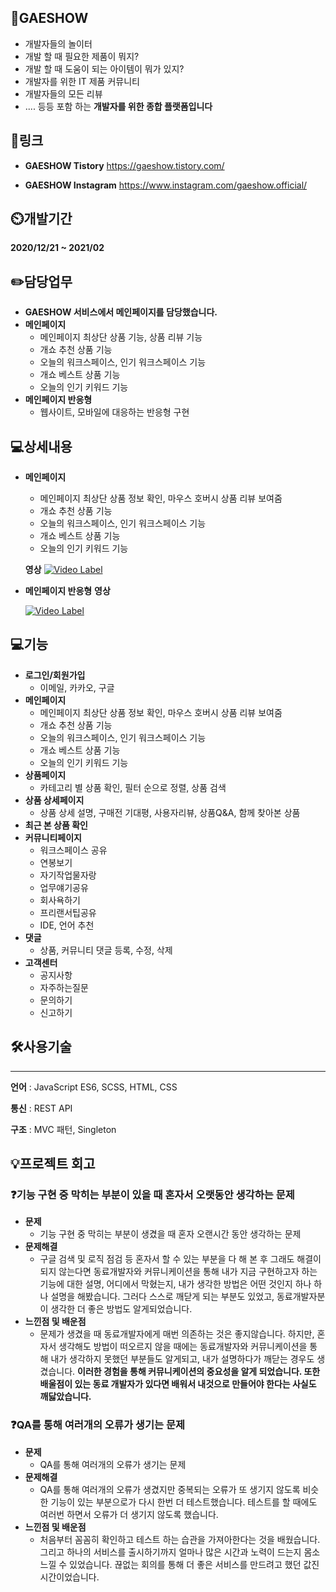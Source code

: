 ## 👏GAESHOW



- 개발자들의 놀이터
- 개발 할 때 필요한 제품이 뭐지?
- 개발 할 때 도움이 되는 아이템이 뭐가 있지?
- 개발자를 위한 IT 제품 커뮤니티
- 개발자들의 모든 리뷰
- ....  등등 포함 하는 **개발자를 위한 종합 플랫폼입니다**

## 📎링크


- **GAESHOW Tistory**
https://gaeshow.tistory.com/

- **GAESHOW Instagram**
https://www.instagram.com/gaeshow.official/

## ⏲️개발기간



**2020/12/21 ~ 2021/02**

## ✏️담당업무


- **GAESHOW 서비스에서 메인페이지를 담당했습니다.**
- **메인페이지**
    - 메인페이지 최상단 상품 기능, 상품 리뷰 기능
    - 개쇼 추천 상품 기능
    - 오늘의 워크스페이스, 인기 워크스페이스 기능
    - 개쇼 베스트 상품 기능
    - 오늘의 인기 키워드 기능
- **메인페이지 반응형**
    - 웹사이트, 모바일에 대응하는 반응형  구현
    

## 💻상세내용


- **메인페이지**
    - 메인페이지 최상단 상품 정보 확인, 마우스 호버시 상품 리뷰 보여줌
    - 개쇼 추천 상품 기능
    - 오늘의 워크스페이스, 인기 워크스페이스 기능
    - 개쇼 베스트 상품 기능
    - 오늘의 인기 키워드 기능
    
    **영상**
   [![Video Label](http://img.youtube.com/vi/0id_JC6f_dQ/0.jpg)](https://youtu.be/0id_JC6f_dQ)
    

- **메인페이지 반응형**
     **영상**
    
    [![Video Label](http://img.youtube.com/vi/NrLzN6oB_jw/0.jpg)](https://youtu.be/NrLzN6oB_jw)
    

## 💻기능



- **로그인/회원가입**
    - 이메일, 카카오, 구글
- **메인페이지**
    - 메인페이지 최상단 상품 정보 확인, 마우스 호버시 상품 리뷰 보여줌
    - 개쇼 추천 상품 기능
    - 오늘의 워크스페이스, 인기 워크스페이스 기능
    - 개쇼 베스트 상품 기능
    - 오늘의 인기 키워드 기능
- **상품페이지**
    - 카테고리 별 상품 확인, 필터 순으로 정렬, 상품 검색
- **상품 상세페이지**
    - 상품 상세 설명, 구매전 기대평, 사용자리뷰, 상품Q&A, 함께 찾아본 상품
- **최근 본 상품 확인**
- **커뮤니티페이지**
    - 워크스페이스 공유
    - 연봉보기
    - 자기작업물자랑
    - 업무얘기공유
    - 회사욕하기
    - 프리랜서팁공유
    - IDE, 언어 추천
- **댓글**
    - 상품, 커뮤니티 댓글 등록, 수정, 삭제
- **고객센터**
    - 공지사항
    - 자주하는질문
    - 문의하기
    - 신고하기

## 🛠️사용기술

---

**언어** : JavaScript ES6, SCSS, HTML, CSS

**통신** : REST API 

**구조** : MVC 패턴, Singleton 

## 💡프로젝트 회고



### ❓기능 구현 중 막히는 부분이 있을 때 혼자서 오랫동안 생각하는 문제

- **문제**
    - 기능 구현 중 막히는 부분이 생겼을 때 혼자 오랜시간 동안 생각하는 문제
- **문제해결**
    - 구글 검색 및 로직 점검 등 혼자서 할 수 있는 부분을 다 해 본 후 그래도 해결이 되지 않는다면 동료개발자와 커뮤니케이션을 통해 내가 지금 구현하고자 하는 기능에 대한 설명, 어디에서 막혔는지, 내가 생각한 방법은 어떤 것인지 하나 하나 설명을 해봤습니다. 그러다 스스로 깨닫게 되는 부분도 있었고, 동료개발자분이 생각한 더 좋은 방법도 알게되었습니다.
- **느낀점 및 배운점**
    - 문제가 생겼을 때 동료개발자에게 매번 의존하는 것은 좋지않습니다. 하지만, 혼자서 생각해도 방법이 떠오르지 않을 때에는 동료개발자와 커뮤니케이션을 통해 내가 생각하지 못했던 부분들도 알게되고, 내가 설명하다가 깨닫는 경우도 생겼습니다. **이러한 경험을 통해 커뮤니케이션의 중요성을 알게 되었습니다. 또한** **배울점이 있는 동료 개발자가 있다면 배워서 내것으로 만들어야 한다는 사실도 깨닳았습니다.**
    

### ❓QA를 통해 여러개의 오류가 생기는 문제

- **문제**
    - QA를 통해 여러개의 오류가 생기는 문제
- **문제해결**
    - QA를 통해 여러개의 오류가 생겼지만 중복되는 오류가  또 생기지 않도록 비슷한 기능이 있는 부분으로가 다시 한번 더 테스트했습니다. 테스트를 할 때에도 여러번 하면서 오류가 더 생기지 않도록 했습니다.
- **느낀점 및 배운점**
    - 처음부터 꼼꼼히 확인하고 테스트 하는 습관을 가져아한다는 것을 배웠습니다. 그리고 하나의 서비스를 출시하기까지 얼마나 많은 시간과 노력이 드는지 몸소 느낄 수 있었습니다.  끊없는 회의를 통해 더 좋은 서비스를 만드려고 했던 값진 시간이었습니다.
